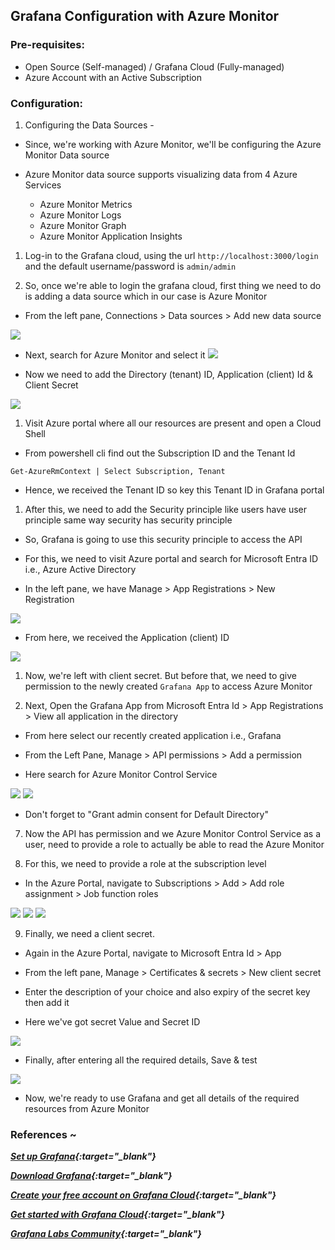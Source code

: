 ## Grafana Configuration with Azure Monitor

### Pre-requisites:

- Open Source (Self-managed) / Grafana Cloud (Fully-managed)
- Azure Account with an Active Subscription

### Configuration:

1. Configuring the Data Sources -

- Since, we're working with Azure Monitor, we'll be configuring the Azure Monitor Data source

- Azure Monitor data source supports visualizing data from 4 Azure Services

  - Azure Monitor Metrics
  - Azure Monitor Logs
  - Azure Monitor Graph
  - Azure Monitor Application Insights


1. Log-in to the Grafana cloud, using the url `http://localhost:3000/login` and the default username/password is `admin/admin`

2. So, once we're able to login the grafana cloud, first thing we need to do is adding a data source which in our case is Azure Monitor 

* From the left pane, Connections > Data sources > Add new data source 

![](./imgs/data-source.png)

* Next, search for Azure Monitor and select it ![](./imgs/data-source2.png)

* Now we need to add the Directory (tenant) ID, Application (client) Id & Client Secret 

![](./imgs/data-source3.png)

1. Visit Azure portal where all our resources are present and open a Cloud Shell
* From powershell cli find out the Subscription ID and the Tenant Id
```
Get-AzureRmContext | Select Subscription, Tenant
```
* Hence, we received the Tenant ID so key this Tenant ID in Grafana portal

1. After this, we need to add the Security principle like users have user principle same way security has security principle

* So, Grafana is going to use this security principle to access the API

* For this, we need to visit Azure portal and search for Microsoft Entra ID i.e., Azure Active Directory

* In the left pane, we have Manage > App Registrations > New Registration 

![](./imgs/app-registration1.png)

* From here, we received the Application (client) ID

![](./imgs/app-registration2.png)

1. Now, we're left with client secret. But before that, we need to give permission to the newly created `Grafana App` to access Azure Monitor

2. Next, Open the Grafana App from Microsoft Entra Id > App Registrations > View all application in the directory
* From here select our recently created application i.e., Grafana
* From the Left Pane, Manage > API permissions > Add a permission

* Here search for Azure Monitor Control Service

![](./imgs/Azure-Monitor-Control-Service.png)
![](./imgs/Log-Analytics-API.png)

* Don't forget to "Grant admin consent for Default Directory"

7. Now the API has permission and we Azure Monitor Control Service as a user, need to provide a role to actually be able to read the Azure Monitor

8. For this, we need to provide a role at the subscription level
* In the Azure Portal, navigate to Subscriptions > Add > Add role assignment > Job function roles 

![](./imgs/IAM-role-assign1.png)
![](./imgs/IAM-role-assign2.png)
![](./imgs/IAM-role-assign3_LI.jpg)

9. Finally, we need a client secret.

* Again in the Azure Portal, navigate to Microsoft Entra Id > App 
* From the left pane, Manage > Certificates & secrets > New client secret

* Enter the description of your choice and also expiry of the secret key then add it
* Here we've got secret Value and Secret ID

![](./imgs/client-secret.png)


* Finally, after entering all the required details, Save & test

![](./imgs/grafana-final-data-source.png)

* Now, we're ready to use Grafana and get all details of the required resources from Azure Monitor

### References ~

_**[Set up Grafana](https://grafana.com/docs/grafana/latest/setup-grafana/){:target="\_blank"}**_

_**[Download Grafana](https://grafana.com/grafana/download){:target="\_blank"}**_

_**[Create your free account on Grafana Cloud](https://grafana.com/auth/sign-up/create-user){:target="\_blank"}**_


_**[Get started with Grafana Cloud](https://grafana.com/docs/grafana-cloud/get-started/){:target="\_blank"}**_

_**[Grafana Labs Community](https://grafana.com/community/){:target="\_blank"}**_
